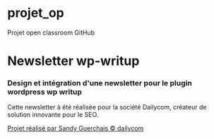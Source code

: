 # projet_op
Projet open classroom GitHub

<h1>Newsletter wp-writup</h1>

<h3>Design et intégration d'une newsletter pour le plugin wordpress wp writup</h3>

<p>Cette newsletter à été réalisée pour la société Dailycom, créateur de solution innovante pour le SEO.</p>


<a href="sandy-guerchais.com" target="_blank"><p>Projet réalisé par Sandy Guerchais © dailycom </p></a>